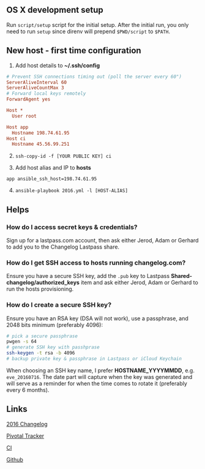 ## OS X development setup

Run `script/setup` script for the initial setup. After the initial run, you only need to run `setup` since direnv will prepend `$PWD/script` to `$PATH`.

## New host - first time configuration

1) Add host details to **~/.ssh/config**

```cfg
# Prevent SSH connections timing out (poll the server every 60")
ServerAliveInterval 60
ServerAliveCountMax 3
# Forward local keys remotely
ForwardAgent yes

Host *
  User root

Host app
  Hostname 198.74.61.95
Host ci
  Hostname 45.56.99.251
```

2) `ssh-copy-id -f [YOUR PUBLIC KEY] ci`

3) Add host alias and IP to **hosts**

```
app ansible_ssh_host=198.74.61.95
```

4) `ansible-playbook 2016.yml -l [HOST-ALIAS]`

## Helps

### How do I access secret keys & credentials?

Sign up for a lastpass.com account, then ask either Jerod, Adam or Gerhard to add you to the Changelog Lastpass share.

### How do I get SSH access to hosts running changelog.com?

Ensure you have a secure SSH key, add the `.pub` key to Lastpass **Shared-changelog/authorized_keys** item and ask either Jerod, Adam or Gerhard to run the hosts provisioning.

### How do I create a secure SSH key?

Ensure you have an RSA key (DSA will not work), use a passphrase, and 2048 bits minimum (preferably 4096):

```sh
# pick a secure passphrase
pwgen -s 64
# generate SSH key with passhprase
ssh-keygen -t rsa -b 4096
# backup private key & passphrase in Lastpass or iCloud Keychain
```

When choosing an SSH key name, I prefer **HOSTNAME_YYYYMMDD**, e.g. `eve_20160716`. The date part will capture when the key was generated and will serve as a reminder for when the time comes to rotate it (preferably every 6 months).

## Links

[2016 Changelog](https://2016.changelog.com)

[Pivotal Tracker](https://www.pivotaltracker.com/n/projects/1650121)

[CI](https://ci.changelog.com)

[Github](https://github.com/thechangelog/infrastructure)
